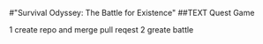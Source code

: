 #"Survival Odyssey: The Battle for Existence"
##TEXT Quest Game

1 create repo and merge pull reqest
2 greate battle
